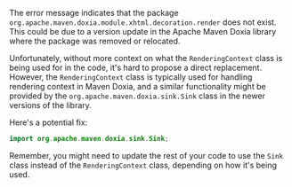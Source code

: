 The error message indicates that the package `org.apache.maven.doxia.module.xhtml.decoration.render` does not exist. This could be due to a version update in the Apache Maven Doxia library where the package was removed or relocated. 

Unfortunately, without more context on what the `RenderingContext` class is being used for in the code, it's hard to propose a direct replacement. However, the `RenderingContext` class is typically used for handling rendering context in Maven Doxia, and a similar functionality might be provided by the `org.apache.maven.doxia.sink.Sink` class in the newer versions of the library.

Here's a potential fix:

```java
import org.apache.maven.doxia.sink.Sink;
```

Remember, you might need to update the rest of your code to use the `Sink` class instead of the `RenderingContext` class, depending on how it's being used.